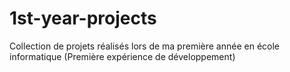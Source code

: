 # 1st-year-projects
Collection de projets réalisés lors de ma première année en école informatique (Première expérience de développement) 
